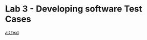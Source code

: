 # Lab 3 - Developing software Test Cases 
[alt text](https://github.com/naychi24/Lab-3/blob/master/Screenshot%202025-05-26%20143550.png)
